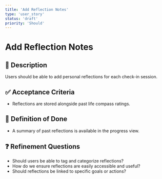 ```yaml
---
title: 'Add Reflection Notes'
type: 'user_story'
status: 'draft'
priority: 'Should'
---
```


# Add Reflection Notes

## 📌 Description

Users should be able to add personal reflections for each check-in session.

## ✅ Acceptance Criteria

- Reflections are stored alongside past life compass ratings.

## 🎯 Definition of Done

- A summary of past reflections is available in the progress view.

## ❓ Refinement Questions

- Should users be able to tag and categorize reflections?
- How do we ensure reflections are easily accessible and useful?
- Should reflections be linked to specific goals or actions?
